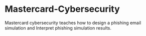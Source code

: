 # Mastercard-Cybersecurity
Mastercard cybersecurity teaches how to design a phishing email simulation and Interpret phishing simulation results.
